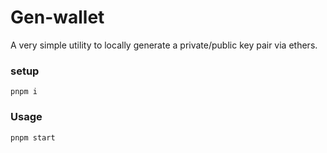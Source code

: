 # Gen-wallet

A very simple utility to locally generate a private/public key pair via ethers.

### setup

`pnpm i`

### Usage

`pnpm start`